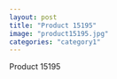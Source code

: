 ```yaml
---
layout: post
title: "Product 15195"
image: "product15195.jpg"
categories: "category1"
---
```

Product 15195
